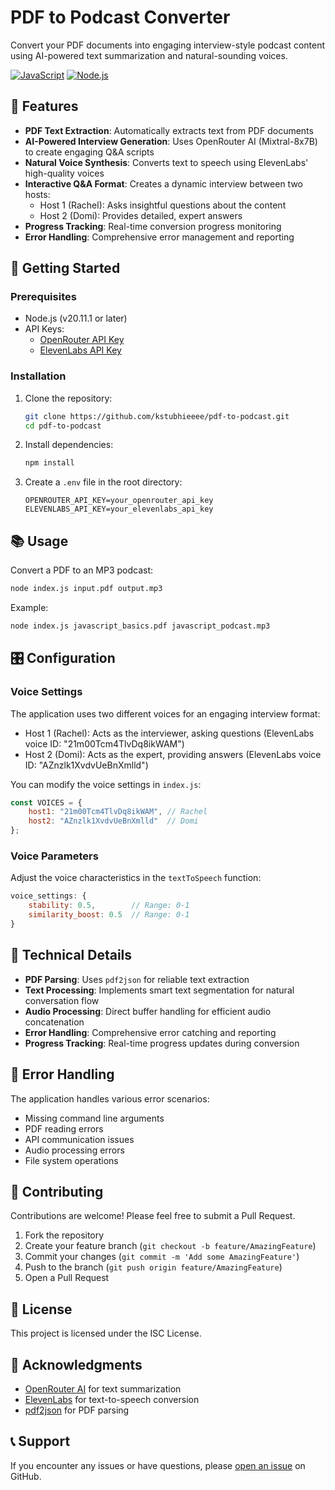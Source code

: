 # PDF to Podcast Converter

Convert your PDF documents into engaging interview-style podcast content using AI-powered text summarization and natural-sounding voices.

[![JavaScript](https://img.shields.io/badge/javascript-%23323330.svg?style=for-the-badge&logo=javascript&logoColor=%23F7DF1E)](https://github.com/kstubhieeee/pdf-to-podcast)
[![Node.js](https://img.shields.io/badge/node.js-6DA55F?style=for-the-badge&logo=node.js&logoColor=white)](https://nodejs.org/)

## 🌟 Features

- **PDF Text Extraction**: Automatically extracts text from PDF documents
- **AI-Powered Interview Generation**: Uses OpenRouter AI (Mixtral-8x7B) to create engaging Q&A scripts
- **Natural Voice Synthesis**: Converts text to speech using ElevenLabs' high-quality voices
- **Interactive Q&A Format**: Creates a dynamic interview between two hosts:
  - Host 1 (Rachel): Asks insightful questions about the content
  - Host 2 (Domi): Provides detailed, expert answers
- **Progress Tracking**: Real-time conversion progress monitoring
- **Error Handling**: Comprehensive error management and reporting

## 🚀 Getting Started

### Prerequisites

- Node.js (v20.11.1 or later)
- API Keys:
  - [OpenRouter API Key](https://openrouter.ai/)
  - [ElevenLabs API Key](https://elevenlabs.io/)

### Installation

1. Clone the repository:
   ```bash
   git clone https://github.com/kstubhieeee/pdf-to-podcast.git
   cd pdf-to-podcast
   ```

2. Install dependencies:
   ```bash
   npm install
   ```

3. Create a `.env` file in the root directory:
   ```env
   OPENROUTER_API_KEY=your_openrouter_api_key
   ELEVENLABS_API_KEY=your_elevenlabs_api_key
   ```

## 📚 Usage

Convert a PDF to an MP3 podcast:

```bash
node index.js input.pdf output.mp3
```

Example:
```bash
node index.js javascript_basics.pdf javascript_podcast.mp3
```

## 🎛️ Configuration

### Voice Settings

The application uses two different voices for an engaging interview format:
- Host 1 (Rachel): Acts as the interviewer, asking questions (ElevenLabs voice ID: "21m00Tcm4TlvDq8ikWAM")
- Host 2 (Domi): Acts as the expert, providing answers (ElevenLabs voice ID: "AZnzlk1XvdvUeBnXmlld")

You can modify the voice settings in `index.js`:
```javascript
const VOICES = {
    host1: "21m00Tcm4TlvDq8ikWAM", // Rachel
    host2: "AZnzlk1XvdvUeBnXmlld"  // Domi
};
```

### Voice Parameters

Adjust the voice characteristics in the `textToSpeech` function:
```javascript
voice_settings: {
    stability: 0.5,        // Range: 0-1
    similarity_boost: 0.5  // Range: 0-1
}
```

## 🔧 Technical Details

- **PDF Parsing**: Uses `pdf2json` for reliable text extraction
- **Text Processing**: Implements smart text segmentation for natural conversation flow
- **Audio Processing**: Direct buffer handling for efficient audio concatenation
- **Error Handling**: Comprehensive error catching and reporting
- **Progress Tracking**: Real-time progress updates during conversion

## 📝 Error Handling

The application handles various error scenarios:
- Missing command line arguments
- PDF reading errors
- API communication issues
- Audio processing errors
- File system operations

## 🤝 Contributing

Contributions are welcome! Please feel free to submit a Pull Request.

1. Fork the repository
2. Create your feature branch (`git checkout -b feature/AmazingFeature`)
3. Commit your changes (`git commit -m 'Add some AmazingFeature'`)
4. Push to the branch (`git push origin feature/AmazingFeature`)
5. Open a Pull Request

## 📄 License

This project is licensed under the ISC License.

## 🙏 Acknowledgments

- [OpenRouter AI](https://openrouter.ai/) for text summarization
- [ElevenLabs](https://elevenlabs.io/) for text-to-speech conversion
- [pdf2json](https://www.npmjs.com/package/pdf2json) for PDF parsing

## 📞 Support

If you encounter any issues or have questions, please [open an issue](https://github.com/kstubhieeee/pdf-to-podcast/issues) on GitHub. 